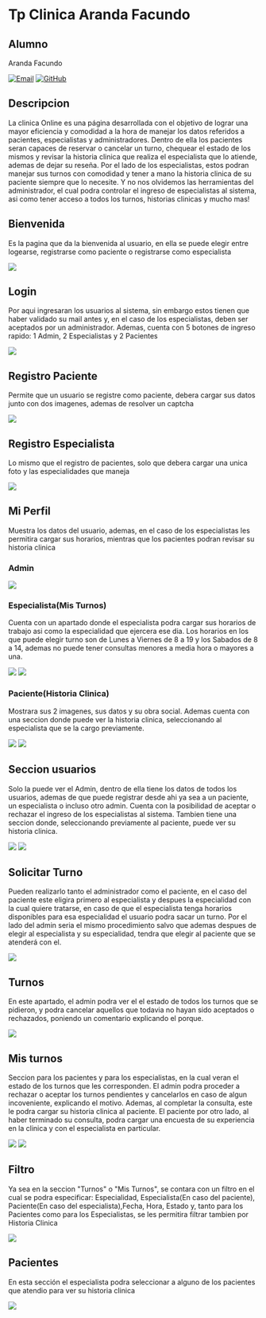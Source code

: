 # Tp Clinica Aranda Facundo
## Alumno

Aranda Facundo

  <a href="facundoaranda67@gmail.com"><img alt="Email" src="https://img.shields.io/badge/Gmail-facundoaranda67@gmail.com-blue?style=flat-square&logo=gmail"></a>
  <a href="https://github.com/facundoaranda2002"><img alt="GitHub" src="https://img.shields.io/badge/GitHub-facundoaranda2002-black?style=flat-square&logo=github"></a>

## Descripcion

La clinica Online es una página desarrollada con el objetivo de lograr una mayor eficiencia y comodidad a la hora de manejar los
datos referidos a pacientes, especialistas y administradores. Dentro de ella los pacientes seran capaces de reservar o cancelar un turno, chequear el estado de los mismos y revisar la historia clinica que realiza el especialista que lo atiende, ademas de dejar su reseña. Por el lado de los especialistas, estos podran manejar sus turnos con comodidad y tener a mano la historia clinica de su paciente siempre que lo necesite. Y no nos olvidemos las herramientas del administrador, el cual podra controlar el ingreso de especialistas al sistema, asi como tener acceso a todos los turnos, historias clinicas y mucho mas!

## Bienvenida
Es la pagina que da la bienvenida al usuario, en ella se puede elegir entre logearse, registrarse como paciente o registrarse como especialista

<img src="src/assets/Bienvenido.PNG">

## Login
Por aqui ingresaran los usuarios al sistema, sin embargo estos tienen que haber validado su mail antes y, en el caso de los especialistas, deben ser aceptados por un administrador. Ademas, cuenta con 5 botones de ingreso rapido: 1 Admin, 2 Especialistas y 2 Pacientes

<img src="src/assets/Login.PNG">

## Registro Paciente
Permite que un usuario se registre como paciente, debera cargar sus datos junto con dos imagenes, ademas de resolver un captcha

<img src="src/assets/RegistroPaciente.PNG">

## Registro Especialista
Lo mismo que el registro de pacientes, solo que debera cargar una unica foto y las especialidades que maneja

<img src="src/assets/RegistroEspecialista.PNG">

## Mi Perfil
Muestra los datos del usuario, ademas, en el caso de los especialistas les permitira cargar sus horarios, mientras que los pacientes podran revisar su historia clinica

### Admin

<img src="src/assets/MiPerfilAdmin.PNG">

### Especialista(Mis Turnos)

Cuenta con un apartado donde el especialista podra cargar sus horarios de trabajo asi como la especialidad que ejercera ese dia. Los horarios en los que puede elegir turno son de Lunes a Viernes de 8 a 19 y los Sabados de 8 a 14, ademas no puede tener consultas menores a media hora o mayores a una.

<img src="src/assets/MiPerfilEspec1.PNG">

<img src="src/assets/MisHorarios.PNG">

### Paciente(Historia Clinica)

Mostrara sus 2 imagenes, sus datos y su obra social. Ademas cuenta con una seccion donde puede ver la historia clinica, seleccionando al especialista que se la cargo previamente.


<img src="src/assets/MiPerfilPac1.PNG">

<img src="src/assets/MiPerfilPac2.PNG">

## Seccion usuarios

Solo la puede ver el Admin, dentro de ella tiene los datos de todos los usuarios, ademas de que puede registrar desde ahi ya sea a un paciente, un especialista o incluso otro admin. Cuenta con la posibilidad de aceptar o rechazar el ingreso de los especialistas al sistema. Tambien tiene una seccion donde, seleccionando previamente al paciente, puede ver su historia clinica.

<img src="src/assets/Usuarios1.PNG">

<img src="src/assets/Usuarios2.PNG">

## Solicitar Turno
Pueden realizarlo tanto el administrador como el paciente, en el caso del paciente este eligira primero al especialista y despues la especialidad con la cual quiere tratarse, en caso de que el especialista tenga horarios disponibles para esa especialidad el usuario podra sacar un turno. Por el lado del admin seria el mismo procedimiento salvo que ademas despues de elegir al especialista y su especialidad, tendra que elegir al paciente que se atenderá con el.


<img src="src/assets/SolicitarTurno.PNG">

## Turnos
En este apartado, el admin podra ver el el estado de todos los turnos que se pidieron, y podra cancelar aquellos que todavia no hayan sido aceptados o rechazados, poniendo un comentario explicando el porque.


<img src="src/assets/TurnosAdmin.PNG">


## Mis turnos
Seccion para los pacientes y para los especialistas, en la cual veran el estado de los turnos que les corresponden. El admin podra proceder a rechazar o aceptar los turnos pendientes y cancelarlos en caso de algun incoveniente, explicando el motivo. Ademas, al completar la consulta, este le podra cargar su historia clinica al paciente. El paciente por otro lado, al haber terminado su consulta, podra cargar una encuesta de su experiencia en la clinica y con el especialista en particular. 

<img src="src/assets/MisTurnosEspec.PNG">
<img src="src/assets/MisTurnosPac.PNG">

## Filtro
Ya sea en la seccion "Turnos" o "Mis Turnos", se contara con un filtro en el cual se podra especificar: Especialidad, Especialista(En caso del paciente), Paciente(En caso del especialista),Fecha, Hora, Estado y, tanto para los Pacientes como para los Especialistas, se les permitira filtrar tambien por Historia Clinica 

<img src="src/assets/Filtro.PNG">



## Pacientes
En esta sección el especialista podra seleccionar a alguno de los pacientes que atendio para ver su historia clinica

<img src="src/assets/Pacientes.PNG">

